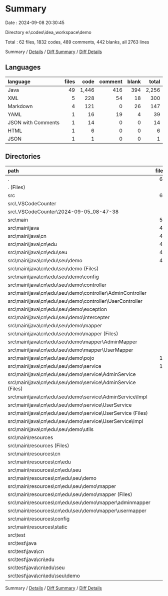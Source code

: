 # Summary

Date : 2024-09-08 20:30:45

Directory e:\\codes\\idea_workspace\\demo

Total : 62 files,  1832 codes, 489 comments, 442 blanks, all 2763 lines

Summary / [Details](details.md) / [Diff Summary](diff.md) / [Diff Details](diff-details.md)

## Languages
| language | files | code | comment | blank | total |
| :--- | ---: | ---: | ---: | ---: | ---: |
| Java | 49 | 1,446 | 416 | 394 | 2,256 |
| XML | 5 | 228 | 54 | 18 | 300 |
| Markdown | 4 | 121 | 0 | 26 | 147 |
| YAML | 1 | 16 | 19 | 4 | 39 |
| JSON with Comments | 1 | 14 | 0 | 0 | 14 |
| HTML | 1 | 6 | 0 | 0 | 6 |
| JSON | 1 | 1 | 0 | 0 | 1 |

## Directories
| path | files | code | comment | blank | total |
| :--- | ---: | ---: | ---: | ---: | ---: |
| . | 62 | 1,832 | 489 | 442 | 2,763 |
| . (Files) | 1 | 175 | 22 | 14 | 211 |
| src | 61 | 1,657 | 467 | 428 | 2,552 |
| src\\.VSCodeCounter | 5 | 122 | 0 | 26 | 148 |
| src\\.VSCodeCounter\\2024-09-05_08-47-38 | 5 | 122 | 0 | 26 | 148 |
| src\\main | 55 | 1,469 | 443 | 390 | 2,302 |
| src\\main\\java | 48 | 1,380 | 392 | 382 | 2,154 |
| src\\main\\java\\cn | 48 | 1,380 | 392 | 382 | 2,154 |
| src\\main\\java\\cn\\edu | 48 | 1,380 | 392 | 382 | 2,154 |
| src\\main\\java\\cn\\edu\\seu | 48 | 1,380 | 392 | 382 | 2,154 |
| src\\main\\java\\cn\\edu\\seu\\demo | 48 | 1,380 | 392 | 382 | 2,154 |
| src\\main\\java\\cn\\edu\\seu\\demo (Files) | 1 | 14 | 0 | 5 | 19 |
| src\\main\\java\\cn\\edu\\seu\\demo\\config | 1 | 25 | 4 | 3 | 32 |
| src\\main\\java\\cn\\edu\\seu\\demo\\controller | 6 | 341 | 121 | 70 | 532 |
| src\\main\\java\\cn\\edu\\seu\\demo\\controller\\AdminController | 3 | 136 | 41 | 33 | 210 |
| src\\main\\java\\cn\\edu\\seu\\demo\\controller\\UserController | 3 | 205 | 80 | 37 | 322 |
| src\\main\\java\\cn\\edu\\seu\\demo\\exception | 2 | 18 | 3 | 6 | 27 |
| src\\main\\java\\cn\\edu\\seu\\demo\\intercepter | 1 | 41 | 8 | 5 | 54 |
| src\\main\\java\\cn\\edu\\seu\\demo\\mapper | 7 | 122 | 53 | 58 | 233 |
| src\\main\\java\\cn\\edu\\seu\\demo\\mapper (Files) | 1 | 12 | 0 | 5 | 17 |
| src\\main\\java\\cn\\edu\\seu\\demo\\mapper\\AdminMapper | 3 | 54 | 0 | 22 | 76 |
| src\\main\\java\\cn\\edu\\seu\\demo\\mapper\\UserMapper | 3 | 56 | 53 | 31 | 140 |
| src\\main\\java\\cn\\edu\\seu\\demo\\pojo | 11 | 167 | 6 | 43 | 216 |
| src\\main\\java\\cn\\edu\\seu\\demo\\service | 12 | 381 | 90 | 109 | 580 |
| src\\main\\java\\cn\\edu\\seu\\demo\\service\\AdminService | 6 | 157 | 10 | 42 | 209 |
| src\\main\\java\\cn\\edu\\seu\\demo\\service\\AdminService (Files) | 3 | 28 | 0 | 20 | 48 |
| src\\main\\java\\cn\\edu\\seu\\demo\\service\\AdminService\\Impl | 3 | 129 | 10 | 22 | 161 |
| src\\main\\java\\cn\\edu\\seu\\demo\\service\\UserService | 6 | 224 | 80 | 67 | 371 |
| src\\main\\java\\cn\\edu\\seu\\demo\\service\\UserService (Files) | 3 | 32 | 2 | 25 | 59 |
| src\\main\\java\\cn\\edu\\seu\\demo\\service\\UserService\\impl | 3 | 192 | 78 | 42 | 312 |
| src\\main\\java\\cn\\edu\\seu\\demo\\utils | 7 | 271 | 107 | 83 | 461 |
| src\\main\\resources | 7 | 89 | 51 | 8 | 148 |
| src\\main\\resources (Files) | 1 | 16 | 19 | 4 | 39 |
| src\\main\\resources\\cn | 4 | 53 | 32 | 4 | 89 |
| src\\main\\resources\\cn\\edu | 4 | 53 | 32 | 4 | 89 |
| src\\main\\resources\\cn\\edu\\seu | 4 | 53 | 32 | 4 | 89 |
| src\\main\\resources\\cn\\edu\\seu\\demo | 4 | 53 | 32 | 4 | 89 |
| src\\main\\resources\\cn\\edu\\seu\\demo\\mapper | 4 | 53 | 32 | 4 | 89 |
| src\\main\\resources\\cn\\edu\\seu\\demo\\mapper (Files) | 1 | 6 | 7 | 0 | 13 |
| src\\main\\resources\\cn\\edu\\seu\\demo\\mapper\\adminmapper | 2 | 12 | 9 | 3 | 24 |
| src\\main\\resources\\cn\\edu\\seu\\demo\\mapper\\usermapper | 1 | 35 | 16 | 1 | 52 |
| src\\main\\resources\\config | 1 | 14 | 0 | 0 | 14 |
| src\\main\\resources\\static | 1 | 6 | 0 | 0 | 6 |
| src\\test | 1 | 66 | 24 | 12 | 102 |
| src\\test\\java | 1 | 66 | 24 | 12 | 102 |
| src\\test\\java\\cn | 1 | 66 | 24 | 12 | 102 |
| src\\test\\java\\cn\\edu | 1 | 66 | 24 | 12 | 102 |
| src\\test\\java\\cn\\edu\\seu | 1 | 66 | 24 | 12 | 102 |
| src\\test\\java\\cn\\edu\\seu\\demo | 1 | 66 | 24 | 12 | 102 |

Summary / [Details](details.md) / [Diff Summary](diff.md) / [Diff Details](diff-details.md)